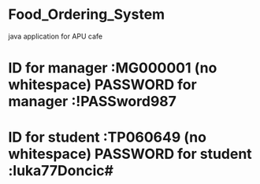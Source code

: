 # Food_Ordering_System
java application for APU cafe 
# ID for manager :MG000001 (no whitespace)   PASSWORD for manager :!PASSword987
# ID for student :TP060649 (no whitespace)   PASSWORD for student :luka77Doncic#
